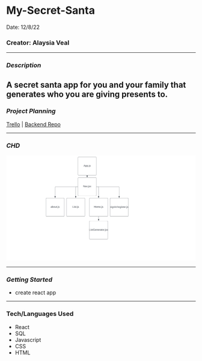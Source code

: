 # My-Secret-Santa

Date: 12/8/22

### Creator: Alaysia Veal

---

### **_Description_**

## A secret santa app for you and your family that generates who you are giving presents to.

### **_Project Planning_**

[Trello](https://trello.com/b/Qjmk7XPv/secret-santa) |
[Backend Repo](https://github.com/AlaysiaVeal/My-Secret-Santa-Backend.git)

---

### **_CHD_**

![CHD](/images/Screen%20Shot%202022-12-08%20at%208.54.39%20AM.png)

---

### **_Getting Started_**

- create react app

---

### **Tech/Languages Used**

- React
- SQL
- Javascript
- CSS
- HTML
